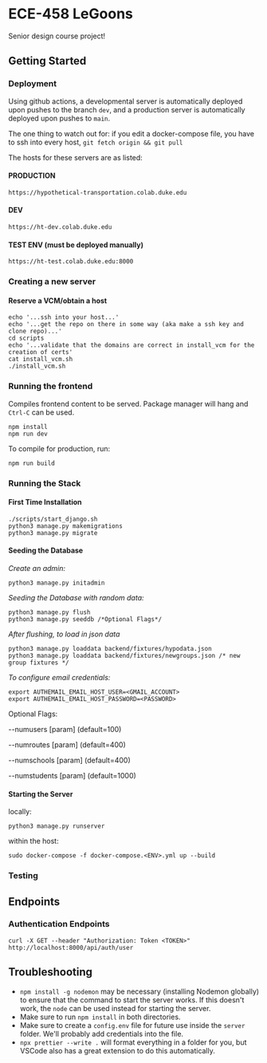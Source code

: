 # ECE-458 LeGoons

Senior design course project!

## Getting Started

### Deployment
 
Using github actions, a developmental server is automatically deployed upon pushes to the branch `dev`, and a production server is automatically deployed upon pushes to `main`.

The one thing to watch out for: if you edit a docker-compose file, you have to ssh into every host, `git fetch origin && git pull`

The hosts for these servers are as listed:

#### PRODUCTION

`https://hypothetical-transportation.colab.duke.edu`

#### DEV

`https://ht-dev.colab.duke.edu`

#### TEST ENV (must be deployed manually)

`https://ht-test.colab.duke.edu:8000`

### Creating a new server

#### Reserve a VCM/obtain a host

```
echo '...ssh into your host...'
echo '...get the repo on there in some way (aka make a ssh key and clone repo)...'
cd scripts
echo '...validate that the domains are correct in install_vcm for the creation of certs'
cat install_vcm.sh
./install_vcm.sh
```

### Running the frontend

Compiles frontend content to be served. Package manager will hang and `Ctrl-C` can be used.

```
npm install
npm run dev
```

To compile for production, run:

```
npm run build
```

### Running the Stack

#### First Time Installation

```
./scripts/start_django.sh
python3 manage.py makemigrations
python3 manage.py migrate
```

#### Seeding the Database

_Create an admin:_

```
python3 manage.py initadmin
```

_Seeding the Database with random data:_

```
python3 manage.py flush
python3 manage.py seeddb /*Optional Flags*/
```

_After flushing, to load in json data_

```
python3 manage.py loaddata backend/fixtures/hypodata.json
python3 manage.py loaddata backend/fixtures/newgroups.json /* new group fixtures */

```

_To configure email credentials:_

```
export AUTHEMAIL_EMAIL_HOST_USER=<GMAIL_ACCOUNT>
export AUTHEMAIL_EMAIL_HOST_PASSWORD=<PASSWORD>
```

Optional Flags:

--numusers [param] (default=100)

--numroutes [param] (default=400)

--numschools [param] (default=400)

--numstudents [param] (default=1000)

#### Starting the Server

locally:

```
python3 manage.py runserver
```

within the host:

```
sudo docker-compose -f docker-compose.<ENV>.yml up --build
```

### Testing

## Endpoints

### Authentication Endpoints

```
curl -X GET --header "Authorization: Token <TOKEN>" http://localhost:8000/api/auth/user
```

## Troubleshooting

- `npm install -g nodemon` may be necessary (installing Nodemon globally) to ensure that the command to start the server
  works. If this doesn't work, the `node` can be used instead for starting the server.
- Make sure to run `npm install` in both directories.
- Make sure to create a `config.env` file for future use inside the `server` folder. We'll probably add credentials into
  the file.
- `npx prettier --write .` will format everything in a folder for you, but VSCode also has a great extension to do this
  automatically.
